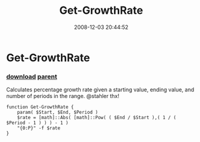﻿---
pid:            702
parent:         701
children:       
poster:         halr9000
title:          Get-GrowthRate
date:           2008-12-03 20:44:52
description:    Calculates percentage growth rate given a starting value, ending value, and number of periods in the range.  @stahler thx!
format:         posh
---

# Get-GrowthRate

### [download](702.ps1) [parent](701.md) 

Calculates percentage growth rate given a starting value, ending value, and number of periods in the range.  @stahler thx!

```posh
function Get-GrowthRate {
	param( $Start, $End, $Period ) 
	$rate = [math]::Abs( [math]::Pow( ( $End / $Start ),( 1 / ( $Period - 1 ) ) ) - 1 )
	"{0:P}" -f $rate
}


```
